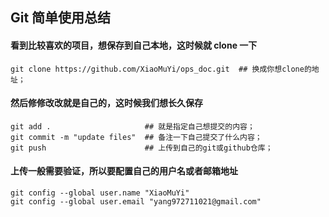## Git 简单使用总结
#### 看到比较喜欢的项目，想保存到自己本地，这时候就 clone 一下
```
git clone https://github.com/XiaoMuYi/ops_doc.git  ## 换成你想clone的地址；
```
#### 然后修修改改就是自己的，这时候我们想长久保存
```
git add .                     ## 就是指定自己想提交的内容；  
git commit -m "update files"  ## 备注一下自己提交了什么内容；  
git push                      ## 上传到自己的git或github仓库；  
```
#### 上传一般需要验证，所以要配置自己的用户名或者邮箱地址
```
git config --global user.name "XiaoMuYi"
git config --global user.email "yang972711021@gmail.com"
```

